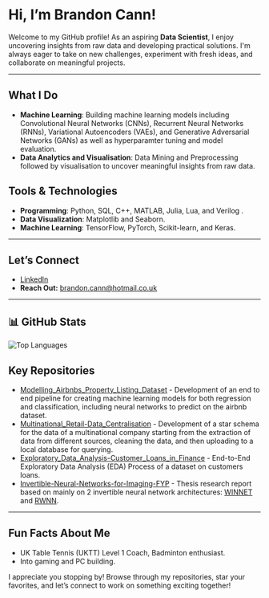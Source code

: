 # Hi, I’m Brandon Cann!
Welcome to my GitHub profile! As an aspiring **Data Scientist**, I enjoy uncovering insights from raw data and developing practical solutions. I'm always eager to take on new challenges, experiment with fresh ideas, and collaborate on meaningful projects.
           
---

## What I Do
- **Machine Learning**: Building machine learning models including Convolutional Neural Networks (CNNs), Recurrent Neural Networks (RNNs), Variational Autoencoders (VAEs), and Generative Adversarial Networks (GANs) as well as hyperparamter tuning and model evaluation.
- **Data Analytics and Visualisation**: Data Mining and Preprocessing followed by visualisation to uncover meaningful insights from raw data.

## Tools & Technologies  
- **Programming**: Python, SQL, C++, MATLAB, Julia, Lua, and Verilog  .
- **Data Visualization**: Matplotlib and Seaborn. 
- **Machine Learning**: TensorFlow, PyTorch, Scikit-learn, and Keras.

---

## Let’s Connect

- [LinkedIn](https://www.linkedin.com/in/bc319ic/)
- **Reach Out:** brandon.cann@hotmail.co.uk

---

## 📊 GitHub Stats

![Top Languages](https://github-readme-stats.vercel.app/api/top-langs/?username=bc319IC&layout=donut&theme=radical)

## Key Repositories

- [Modelling_Airbnbs_Property_Listing_Dataset](https://github.com/bc319IC/Modelling_Airbnbs_Property_Listing_Dataset) - Development of an end to end pipeline for creating machine learning models for both regression and classification, including neural networks to predict on the airbnb dataset.
- [Multinational_Retail-Data_Centralisation](https://github.com/bc319IC/Multinational_Retail-Data_Centralisation) - Development of a star schema for the data of a multinational company starting from the extraction of data from different sources, cleaning the data, and then uploading to a local database for querying.
- [Exploratory_Data_Analysis-Customer_Loans_in_Finance](https://github.com/bc319IC/Exploratory_Data_Analysis-Customer_Loans_in_Finance) - End-to-End Exploratory Data Analysis (EDA) Process of a dataset on customers loans.
- [Invertible-Neural-Networks-for-Imaging-FYP](https://github.com/bc319IC/Invertible-Neural-Networks-for-Imaging-FYP) - Thesis research report based on mainly on 2 invertible neural network architectures: [WINNET](https://github.com/bc319IC/WINNET) and [RWNN](https://github.com/bc319IC/RWNN).

---

## Fun Facts About Me

- UK Table Tennis (UKTT) Level 1 Coach, Badminton enthusiast.
- Into gaming and PC building.

I appreciate you stopping by! Browse through my repositories, star your favorites, and let’s connect to work on something exciting together!
